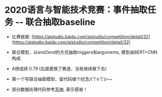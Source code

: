 # 2020语言与智能技术竞赛：事件抽取任务 -- 联合抽取baseline

* 比赛链接: [https://aistudio.baidu.com/aistudio/competition/detail/32](https://aistudio.baidu.com/aistudio/competition/detail/32)

* 联合模型，以end2end的方式抽取triggers和arguments, 模型由BERT+CNN构成

* A榜成绩 0.79 (后面更换了赛道，没有继续做下去)

* 第一个写联合抽取模型，留代码做个纪念/(ㄒoㄒ)/~~

* 部分数据处理代码参考[苏神](https://github.com/bojone/lic2020_baselines/blob/master/ee.py), 表示感谢！
